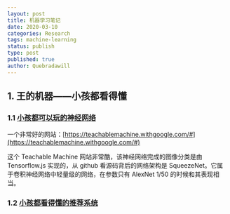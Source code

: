 ```yaml
---
layout: post
title: 机器学习笔记
date: 2020-03-10
categories: Research
tags: machine-learning
status: publish
type: post
published: true
author: Quebradawill
---
```


## 1. 王的机器——小孩都看得懂

### 1.1 [小孩都可以玩的神经网络](https://mp.weixin.qq.com/s?__biz=MzIzMjY0MjE1MA==&mid=2247487666&idx=1&sn=48e85270ba3d6c396aa63ee3fd15986d&chksm=e89093bbdfe71aad8352f68cd4fa56fc81a1c3dfcf7dddf38ed485b17ef77c78abea3769ebad&scene=21#wechat_redirect)

一个非常好的网站：[https://teachablemachine.withgoogle.com/#](https://teachablemachine.withgoogle.com/#)

这个 Teachable Machine 网站非常酷，该神经网络完成的图像分类是由 Tensorflow.js 实现的，从 github 看源码背后的网络架构是 SqueezeNet。它属于卷积神经网络中轻量级的网络，在参数只有 AlexNet 1/50 的时候和其表现相当。

### 1.2 [小孩都看得懂的推荐系统](https://mp.weixin.qq.com/s?__biz=MzIzMjY0MjE1MA==&mid=2247487991&idx=1&sn=3ce1bc46dec7edd92fa1a7a45b82c7ae&chksm=e89092fedfe71be85a28bc9a887199af6a899c4309bf6edd56de9d66fd527a41c1f045b629b1&scene=21#wechat_redirect)